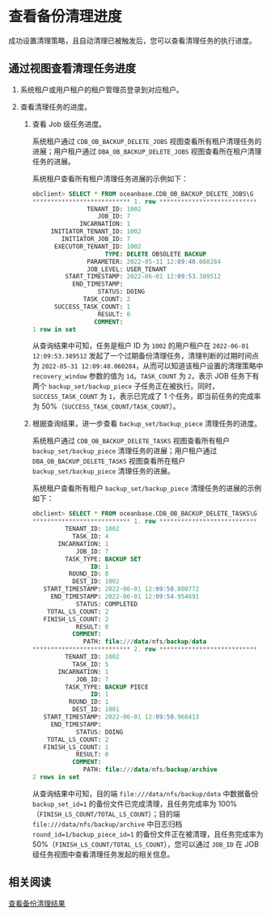 # 查看备份清理进度

成功设置清理策略，且自动清理已被触发后，您可以查看清理任务的执行进度。

## 通过视图查看清理任务进度

1. 系统租户或用户租户的租户管理员登录到对应租户。

2. 查看清理任务的进度。

   1. 查看 Job 级任务进度。

      系统租户通过 `CDB_OB_BACKUP_DELETE_JOBS` 视图查看所有租户清理任务的进展；用户租户通过 `DBA_OB_BACKUP_DELETE_JOBS` 视图查看所在租户清理任务的进展。

      系统租户查看所有租户清理任务进展的示例如下：

      ```sql
      obclient> SELECT * FROM oceanbase.CDB_OB_BACKUP_DELETE_JOBS\G
      *************************** 1. row ***************************
                     TENANT_ID: 1002
                        JOB_ID: 7
                   INCARNATION: 1
           INITIATOR_TENANT_ID: 1002
              INITIATOR_JOB_ID: 7
            EXECUTOR_TENANT_ID: 1002
                          TYPE: DELETE OBSOLETE BACKUP
                     PARAMETER: 2022-05-31 12:09:40.060284
                     JOB_LEVEL: USER_TENANT
               START_TIMESTAMP: 2022-06-01 12:09:53.389512
                 END_TIMESTAMP:
                        STATUS: DOING
                    TASK_COUNT: 2
            SUCCESS_TASK_COUNT: 1
                        RESULT: 0
                       COMMENT:
      1 row in set
      ```

      从查询结果中可知，任务是租户 ID 为 `1002` 的用户租户在 `2022-06-01 12:09:53.389512` 发起了一个过期备份清理任务，清理判断的过期时间点为 `2022-05-31 12:09:40.060284`，从而可以知道该租户设置的清理策略中 `recovery_window` 参数的值为 `1d`。`TASK_COUNT` 为 `2`，表示 JOB 任务下有两个 `backup_set/backup_piece` 子任务正在被执行。同时，`SUCCESS_TASK_COUNT` 为 `1`，表示已完成了 1 个任务，即当前任务的完成率为 50%（`SUCCESS_TASK_COUNT/TASK_COUNT`）。

   2. 根据查询结果，进一步查看 `backup_set/backup_piece` 清理任务的进度。

      系统租户通过 `CDB_OB_BACKUP_DELETE_TASKS` 视图查看所有租户 `backup_set/backup_piece` 清理任务的进展；用户租户通过 `DBA_OB_BACKUP_DELETE_TASKS` 视图查看所在租户 `backup_set/backup_piece` 清理任务的进展。

      系统租户查看所有租户 `backup_set/backup_piece` 清理任务的进展的示例如下：

      ```sql
      obclient> SELECT * FROM oceanbase.CDB_OB_BACKUP_DELETE_TASKS\G
      *************************** 1. row ***************************
               TENANT_ID: 1002
                 TASK_ID: 4
             INCARNATION: 1
                  JOB_ID: 7
               TASK_TYPE: BACKUP SET
                      ID: 1
                ROUND_ID: 0
                 DEST_ID: 1002
         START_TIMESTAMP: 2022-06-01 12:09:50.800772
           END_TIMESTAMP: 2022-06-01 12:09:54.954691
                  STATUS: COMPLETED
          TOTAL_LS_COUNT: 2
         FINISH_LS_COUNT: 2
                  RESULT: 0
                 COMMENT:
                    PATH: file:///data/nfs/backup/data
      *************************** 2. row ***************************
               TENANT_ID: 1002
                 TASK_ID: 5
             INCARNATION: 1
                  JOB_ID: 7
               TASK_TYPE: BACKUP PIECE
                      ID: 1
                ROUND_ID: 1
                 DEST_ID: 1001
         START_TIMESTAMP: 2022-06-01 12:09:50.968413
           END_TIMESTAMP:
                  STATUS: DOING
          TOTAL_LS_COUNT: 2
         FINISH_LS_COUNT: 1
                  RESULT: 0
                 COMMENT:
                    PATH: file:///data/nfs/backup/archive
      2 rows in set
      ```

      从查询结果中可知，目的端 `file:///data/nfs/backup/data` 中数据备份 `backup_set_id=1` 的备份文件已完成清理，且任务完成率为 100%（`FINISH_LS_COUNT/TOTAL_LS_COUNT`）；目的端`file:///data/nfs/backup/archive` 中日志归档 `round_id=1/backup_piece_id=1` 的备份文件正在被清理，且任务完成率为 50%（`FINISH_LS_COUNT/TOTAL_LS_COUNT`），您可以通过 `JOB_ID` 在 JOB 级任务视图中查看清理任务发起的相关信息。

## 相关阅读

[查看备份清理结果](4.view-cleaning-backup-history.md)

